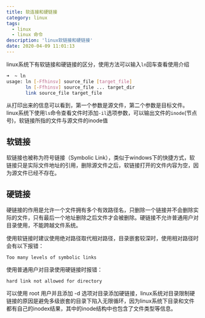 ```yaml
---
title: 软连接和硬链接
category: linux
tags:
  - linux
  - linux 命令
description: 'linux软链接和硬链接'
date: 2020-04-09 11:01:13
---
```


linux系统下有软链接和硬链接的区分，使用方法可以输入`ln`回车查看使用介绍
```sh
➜  ~ ln
usage: ln [-Ffhinsv] source_file [target_file]
       ln [-Ffhinsv] source_file ... target_dir
       link source_file target_file
```
从打印出来的信息可以看到，第一个参数是源文件，第二个参数是目标文件。linux系统下使用`ls`命令查看文件时添加`-il`选项参数，可以输出文件的`inode`(节点号)，软链接所指的文件与源文件的inode值

## 软链接
软链接也被称为符号链接（Symbolic Link），类似于windows下的快捷方式，软链接只是实际文件地址的引用，删除源文件之后，软链接打开的文件内容为空，因为源文件已经不存在。

## 硬链接
硬链接的作用是允许一个文件拥有多个有效路径名，只删除一个链接并不会删除实际的文件，只有最后一个地址删除之后文件才会被删除。硬链接不允许普通用户对目录使用，不能跨越文件系统。

使用软链接时建议使用绝对路径取代相对路径，目录嵌套较深时，使用相对路径时会有以下报错：
```
Too many levels of symbolic links
```

使用普通用户对目录使用硬链接时报错：
```
hard link not allowed for directory
```
可以使用 root 用户并且添加 -d 选项对目录添加硬链接，linux系统对目录限制硬链接的原因是避免多级嵌套的目录下陷入无限循环，因为linux系统下目录和文件都有自己的inodex结果，其中的inode结构中也包含了文件类型等信息。
